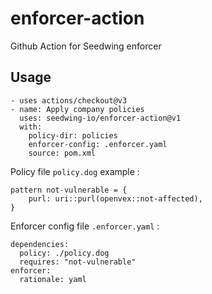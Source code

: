 # enforcer-action

Github Action for Seedwing enforcer

## Usage

```
- uses actions/checkout@v3
- name: Apply company policies
  uses: seedwing-io/enforcer-action@v1
  with:
    policy-dir: policies
    enforcer-config: .enforcer.yaml
    source: pom.xml
```

Policy file `policy.dog` example : 
```
pattern not-vulnerable = {
    purl: uri::purl(openvex::not-affected),
}
```

Enforcer config file `.enforcer.yaml` : 
```
dependencies:
  policy: ./policy.dog
  requires: "not-vulnerable"
enforcer:
  rationale: yaml
```